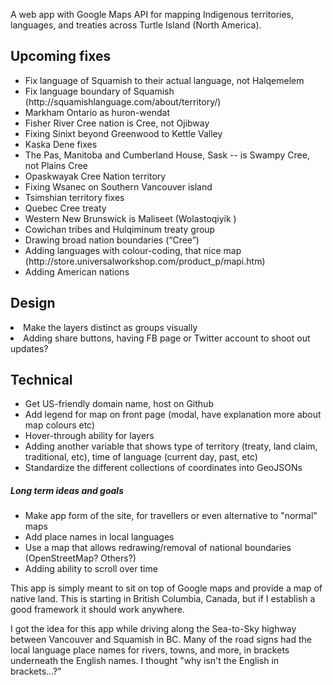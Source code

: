 A web app with Google Maps API for mapping Indigenous territories, languages, and treaties across Turtle Island (North America).

<h2>Upcoming fixes</h2>
<ul>
<li>Fix language of Squamish to their actual language, not Halqemelem</li>
<li>Fix language boundary of Squamish (http://squamishlanguage.com/about/territory/)</li>
<li>Markham Ontario as huron-wendat</li>
<li>Fisher River Cree nation is Cree, not Ojibway</li>
<li>Fixing Sinixt beyond Greenwood to Kettle Valley</li>
<li>Kaska Dene fixes</li>
<li>The Pas, Manitoba and Cumberland House, Sask -- is Swampy Cree, not Plains Cree</li>
<li>Opaskwayak Cree Nation territory</li>
<li>Fixing Wsanec on Southern Vancouver island</li>
<li>Tsimshian territory fixes</li>
<li>Quebec Cree treaty</li>
<li>Western New Brunswick is Maliseet (Wolastoqiyik )</li>
<li>Cowichan tribes and Hulqiminum treaty group</li>
<li>Drawing broad nation boundaries (“Cree”)</li>
<li>Adding languages with colour-coding, that nice map (http://store.universalworkshop.com/product_p/mapi.htm)</li>
<li>Adding American nations</li>
</ul>

<h2>Design</h2>
<li>Make the layers distinct as groups visually</li>
<li>Adding share buttons, having FB page or Twitter account to shoot out updates?</li>

<h2>Technical</h2>
<ul>
<li>Get US-friendly domain name, host on Github</li>
<li>Add legend for map on front page (modal, have explanation more about map colours etc)</li>
<li>Hover-through ability for layers</li>
<li>Adding another variable that shows type of territory (treaty, land claim, traditional, etc), time of language (current day, past, etc)</li>
<li>Standardize the different collections of coordinates into GeoJSONs</li>
</ul>

<h5>Long term ideas and goals</h5>
<ul>
<li>Make app form of the site, for travellers or even alternative to "normal" maps</li>
<li>Add place names in local languages</li>
<li>Use a map that allows redrawing/removal of national boundaries (OpenStreetMap? Others?) </li>
<li>Adding ability to scroll over time</li>
</ul>

<p>This app is simply meant to sit on top of Google maps and provide a map of native land. This is starting in British Columbia, Canada, but if I establish a good framework it should work anywhere.</p>
<p>I got the idea for this app while driving along the Sea-to-Sky highway between Vancouver and Squamish in BC. Many of the road signs had the local language place names for rivers, towns, and more, in brackets underneath the English names. I thought "why isn't the English in brackets...?"</p>
